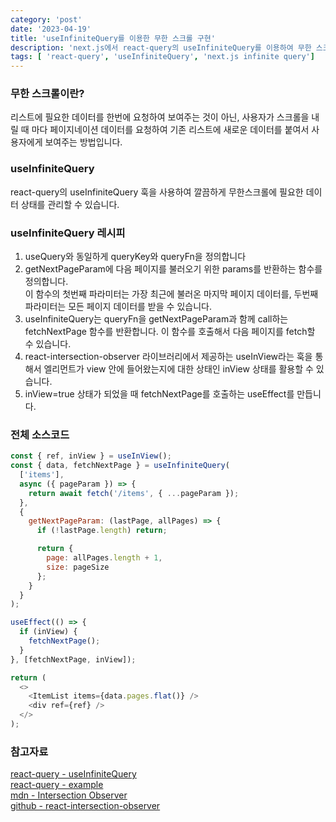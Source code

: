 ```yaml
---
category: 'post'
date: '2023-04-19'
title: 'useInfiniteQuery를 이용한 무한 스크롤 구현'
description: 'next.js에서 react-query의 useInfiniteQuery를 이용하여 무한 스크롤 만들기'
tags: [ 'react-query', 'useInfiniteQuery', 'next.js infinite query']
---
```


### 무한 스크롤이란?

리스트에 필요한 데이터를 한번에 요청하여 보여주는 것이 아닌, 사용자가 스크롤을 내릴 때 마다 페이지네이션 데이터를 요청하여 기존 리스트에 새로운 데이터를 붙여서 사용자에게 보여주는 방법입니다.<br>

### useInfiniteQuery

react-query의 useInfiniteQuery 훅을 사용하여 깔끔하게 무한스크롤에 필요한 데이터 상태를 관리할 수 있습니다.

### useInfiniteQuery 레시피

1. useQuery와 동일하게 queryKey와 queryFn을 정의합니다<br>
2. getNextPageParam에 다음 페이지를 불러오기 위한 params를 반환하는 함수를 정의합니다.<br>이 함수의 첫번째 파라미터는 가장 최근에 불러온 마지막 페이지 데이터를, 두번째 파라미터는 모든 페이지 데이터를 받을 수 있습니다.
3. useInfiniteQuery는 queryFn을 getNextPageParam과 함께 call하는 fetchNextPage 함수를 반환합니다. 이 함수를 호출해서 다음 페이지를 fetch할 수 있습니다.
4. react-intersection-observer 라이브러리에서 제공하는 useInView라는 훅을 통해서 엘리먼트가 view 안에 들어왔는지에 대한 상태인 inView 상태를 활용할 수 있습니다.
5. inView=true 상태가 되었을 때 fetchNextPage를 호출하는 useEffect를 만듭니다.

### 전체 소스코드

```javascript
const { ref, inView } = useInView();
const { data, fetchNextPage } = useInfiniteQuery(
  ['items'],
  async ({ pageParam }) => {
    return await fetch('/items', { ...pageParam });
  },
  {
    getNextPageParam: (lastPage, allPages) => {
      if (!lastPage.length) return;

      return {
        page: allPages.length + 1,
        size: pageSize
      };
    }
  }
);

useEffect(() => {
  if (inView) {
    fetchNextPage();
  }
}, [fetchNextPage, inView]);

return (
  <>
    <ItemList items={data.pages.flat()} />
    <div ref={ref} />
  </>
);
```

### 참고자료

[react-query - useInfiniteQuery](https://tanstack.com/query/v4/docs/react/reference/useInfiniteQuery)<br>
[react-query - example](https://tanstack.com/query/v4/docs/react/guides/infinite-queries#example)<br>
[mdn - Intersection Observer](https://developer.mozilla.org/en-US/docs/Web/API/Intersection_Observer_API)<br>
[github - react-intersection-observer](https://github.com/thebuilder/react-intersection-observer#readme)<br>

